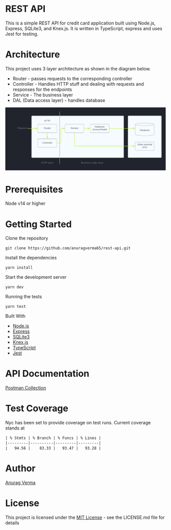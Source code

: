# REST API

This is a simple REST API for credit card application built using Node.js, Express, SQLite3, and Knex.js. It is written in TypeScript, express and uses Jest for testing.

# Architecture

This project uses 3 layer architecture as shown in the diagram below.

- Router - passes requests to the corresponding controller
- Controller - Handles HTTP stuff and dealing with requests and responses for the endpoints
- Service - The business layer
- DAL (Data access layer) - handles database

![alt text](/assets/api-architecture.png)

# Prerequisites

Node v14 or higher

# Getting Started

Clone the repository

```
git clone https://github.com/anuragverma65/rest-api.git
```

Install the dependencies

```
yarn install
```

Start the development server

```
yarn dev
```

Running the tests

```
yarn test
```

Built With

- [Node.js](https://nodejs.org/en/)
- [Express](https://expressjs.com/)
- [SQLite3](https://www.sqlite.org/index.html)
- [Knex.js](https://knexjs.org/)
- [TypeScript](https://www.typescriptlang.org/)
- [Jest](https://jestjs.io/)

# API Documentation

[Postman Collection](https://documenter.getpostman.com/view/25563665/2s935hQmXa)

# Test Coverage

Nyc has been set to provide coverage on test runs. Current coverage stands at

```
| % Stmts | % Branch | % Funcs | % Lines |
|---------|----------|---------|---------|
|   94.56 |    83.33 |   93.47 |   93.28 |
```

# Author

[Anurag Verma](github.com/anuragverma65)

# License

This project is licensed under the [MIT License](https://opensource.org/licenses/MIT) - see the LICENSE.md file for details
